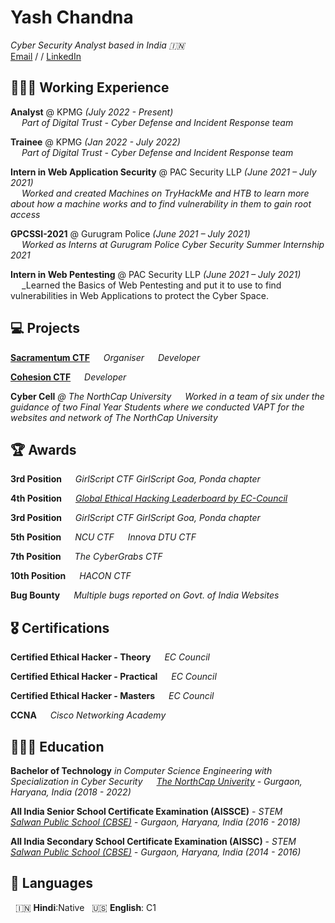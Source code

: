 
# Yash Chandna

_Cyber Security Analyst based in India 🇮🇳_<br>
[Email](mailto:yashchandna@gmail.com) / / [LinkedIn](https://www.linkedin.com/in/yashchandna/) 

## 🧑🏻‍💻 Working Experience

**Analyst** @ KPMG _(July 2022 - Present)_<br>
&emsp; _Part of Digital Trust - Cyber Defense and Incident Response team_


**Trainee** @ KPMG _(Jan 2022 - July 2022)_ <br>
&emsp;  _Part of Digital Trust - Cyber Defense and Incident Response team_


**Intern in Web Application Security** @ PAC Security LLP _(June 2021 – July 2021)_<br>
 &emsp; _Worked and created Machines on TryHackMe and HTB to learn more about how a machine works and to find vulnerability in them to gain root access_

**GPCSSI-2021** @ Gurugram Police _(June 2021 – July 2021)_<br>
&emsp; _Worked as Interns at Gurugram Police Cyber Security Summer Internship 2021_

**Intern in Web Pentesting** @ PAC Security LLP _(June 2021 – July 2021)_<br>
&emsp; _Learned the Basics of Web Pentesting and put it to use to find vulnerabilities in Web Applications to protect the Cyber Space.

## 💻 Projects

**[Sacramentum CTF](https://sacramentum.ncuindia.edu)**
&emsp; _Organiser_
&emsp; _Developer_

**[Cohesion CTF](https://ctftime.org/ctf/589/)**
&emsp; _Developer_

**Cyber Cell** _@ The NorthCap University_
&emsp; _Worked in a team of six under the guidance of two Final Year Students where we conducted VAPT for the websites and network of The NorthCap University_

## 🏆 Awards

**3rd Position**
  &emsp; _GirlScript CTF GirlScript Goa, Ponda chapter_

**4th Position**
&emsp; _[Global Ethical Hacking Leaderboard by EC-Council]()_

**3rd Position**
  &emsp; _GirlScript CTF GirlScript Goa, Ponda chapter_

**5th Position**
&emsp; _NCU CTF_
&emsp; _Innova DTU CTF_




**7th Position**
&emsp; _The CyberGrabs CTF_

**10th Position**
&emsp; _HACON CTF_

**Bug Bounty**
&emsp; _Multiple bugs reported on Govt. of India Websites_

## 🎖️ Certifications

**Certified Ethical Hacker - Theory**
&emsp; _EC Council_ 

**Certified Ethical Hacker - Practical**
&emsp; _EC Council_

**Certified Ethical Hacker - Masters**
&emsp; _EC Council_

**CCNA**
&emsp; _Cisco Networking Academy_

## 👩🏼‍🎓 Education

**Bachelor of Technology** _in Computer Science Engineering with Specialization in Cyber Security_
&emsp; _[The NorthCap Univerity](https://www.ncuindia.edu/) - Gurgaon, Haryana, India (2018 - 2022)_

**All India Senior School Certificate Examination (AISSCE)**  - _STEM_
&emsp; _[Salwan Public School _(CBSE)_](https://salwangurgaon.com) - Gurgaon, Haryana, India _(2016 - 2018)__

**All India Secondary School Certificate Examination (AISSC)**  - _STEM_
&emsp; _[Salwan Public School _(CBSE)_](https://salwangurgaon.com) - Gurgaon, Haryana, India _(2014 - 2016)__

## 💬 Languages

&nbsp; 🇮🇳 **Hindi**:Native
&nbsp; 🇺🇸 **English**: C1
